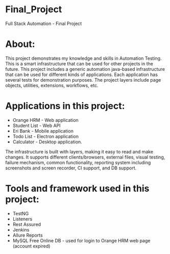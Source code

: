# Final_Project
Full Stack Automation - Final Project

# About:
This project demonstrates my knowledge and skills in Automation Testing. This is a smart infrastructure that can be used for other projects in the future. This project includes a generic automation java-based infrastructure that can be used for different kinds of applications.  Each application has several tests for demonstration purposes. The project layers include page objects, utilities, extensions, workflows, etc.

# Applications in this project:
- Orange HRM - Web application
- Student List - Web API
- Eri Bank - Mobile application
- Todo List - Electron application
- Calculator - Desktop application.

The infrastructure is built with layers, making it easy to read and make changes. It supports different clients/browsers, external files, visual testing, failure mechanism, common functionality, reporting system including screenshots and screen recorder, CI support, and DB support.

# Tools and framework used in this project:
- TestNG
- Listeners
- Rest Assured
- Jenkins
- Allure Reports
- MySQL Free Online DB - used for login to Orange HRM web page (account expired)

